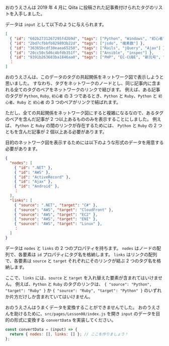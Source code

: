 おのうえさんは 2019 年 4 月に Qiita に投稿された記事煮付けられたタグのリストを入手しました。

データは `input` として以下のように与えられます。

```json
[
  { "id": "602b2731267295fd2b9d", "tags": ["Python", "Windows", "初心者", "Python3", "VSCode"] },
  { "id": "2bd7cfbbfb829893b22d", "tags": ["jsdo", "複素数"] },
  { "id": "36365bcdf30eaea65250", "tags": ["Rails", "jQuery", "Ajax"] },
  { "id": "20cc50c5d6c4bfdb351f", "tags": ["Ansible", "inspec"] },
  { "id": "9391b263683ba1846aa0", "tags": ["PHP", "EC-CUBE", "新元号", "令和"] },
  ：
]
```

おのうえさんは、このデータのタグの共起関係をネットワーク図で表示しようと思いました。
すなわち、タグをネットワークのノードとし、同じ記事内に含まれる全てのタグのペアをネットワークのリンクで結びます。
例えば、ある記事のタグが `Python`, `Ruby`, `初心者` の 3 つであるとき、`Python` と `Ruby`、`Python` と `初心者`、`Ruby` と `初心者` の 3 つのペアがリンクで結ばれます。

ただし、全ての共起関係をネットワーク図にすると複雑になるなので、あるタグのペアを含んだ記事が 2 つ以上あるもののみを表示することにしました。
例えば、 `Python` と `Ruby` の間のリンクが存在するためには、 `Python` と `Ruby` の 2 つともを含んだ記事が 2 個以上ある必要があります。

目的のネットワーク図を表示するためには以下のような形式のデータを用意する必要があります。

```json
{
  "nodes": [
    { "id": ".NET" },
    { "id": "AWS" },
    { "id": "ActiveRecord" },
    { "id": "Ajax" },
    { "id": "Android" },
    ：
  ],
  "links": [
    { "source": ".NET", "target": "C#" },
    { "source": "AWS", "target": "CloudFront" },
    { "source": "AWS", "target": "EC2" },
    { "source": "AWS", "target": "ENI" },
    { "source": "AWS", "target": "Linux" },
    ：
  ]
}
```

データは `nodes` と `links` の 2 つのプロパティを持ちます。
`nodes` はノードの配列で、各要素は `id` プロパティにタグ名を格納します。
`links` はリンクの配列で、各要素は `source` と `target` それぞれにそのリンクが結ぶ 2 つのタグ名を格納します。

ここで、`links` には、`source` と `target` を入れ替えた要素が含まれてはいけません。
例えば、`Python` と `Ruby` のタグのリンクは、 `{ "source": "Python", "target": "Ruby" }` か `{ "source": "Ruby", "target": "Python" }` のいずれか片方だけしか含まれていてはいけません。

おのうえさんはうまくデータを変換することができませんでした。
おのうえさんを助けるために、`src/pages/Lesson08/index.js` を開き `input` のデータを目的の形式に変換する `convertData` を実装してください。

```javascript
const convertData = (input) => {
  return { nodes: [], links: [] }; // ここを作りましょう！
};
```
